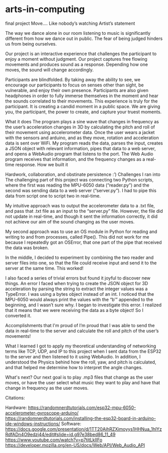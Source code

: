 # arts-in-computing
final project 
Move…. Like nobody’s watching
Artist’s statement 

The way we dance alone in our room listening to music is significantly different from how we dance out in public. The fear of being judged hinders us from being ourselves. 

Our project is an interactive experience that challenges the participant to enjoy a moment without judgment. Our project captures free flowing movements and produces sound as a response. Depending how one moves, the sound will change accordingly. 

Participants are blindfolded. By taking away the ability to see, we encourage our participants to focus on senses other than sight, be vulnerable, and enjoy their own presence. Participants are also given headphones in order to fully immerse themselves in the moment and hear the sounds correlated to their movements. This experience is truly for the participant. It is creating a candid moment in a public space. We are giving you, the participant, the power to create, and capture your truest moments. 

What it does
The program plays a sine wave that changes in frequency as the user’s acceleration changes in 3D by calculating the pitch and roll of their movement using accelerometer data. Once the user wears a jacket with the sensors and arduino, and as they move, rotation and acceleration data is sent over WiFi. My program reads the data, parses the input, creates a JSON object with relevant information, pipes that data to a web server, and opens a WebAudio program that listens to the port. The Web Audio program receives that information, and the frequency changes as a real-time response.
How we built it

Hardwork, collaboration, and obstinate persistence :’) 
Challenges I ran into
The challenging part of this project was connecting two Python scripts, where the first was reading the MPU-6050 data (“reader.py”) and the second was sending data to a web server (“server.py”). I had to pipe this data from script one to script two in real-time.

My intuitive approach was to output the accelerometer data to a .txt file, and pass that .txt file as an input to the “server.py” file. However, the file did not update in real-time, and though it sent the information correctly, it did not achieve our aim of the sound changing as the user moves.

My second approach was to use an OS module in Python for reading and writing to and from processes, called Pipe(). This did not work for me because I repeatedly got an OSError, that one part of the pipe that received the data was broken. 

In the middle, I decided to experiment by combining the two reader and server files into one, so that the file could receive input and send it to the server at the same time. This worked!

I also faced a series of trivial errors but found it joyful to discover new things. An error I faced when trying to create the JSON object for 3D acceleration by parsing the string to extract the integer values was a TypeError. I was using a bytes object instead of an int. I noticed that the MPU-6050 would always print the values with the “b’” appended to the beginning, and I wasn’t sure why. I began to investigate this error. I realized that it means that we were receiving the data as a byte object! So I converted it.
 
Accomplishments that I'm proud of
I’m proud that I was able to send the data in real-time to the server and calculate the roll and pitch of the user’s movements! 

What I learned
I got to apply my theoretical understanding of networking terms like TCP, UDP, and IP to this project when I sent data from the ESP32 to the server and then listened to it using WebAudio. In addition, I understood the Physics behind how the roll, yaw, and pitch is calculated, and that helped me determine how to interpret the angle changes.

What's next?
Our next goal is to play .mp3 files that change as the user moves, or have the user select what music they want to play and have that change in frequency as the user moves.


Citations: 

Hardware:
https://randomnerdtutorials.com/esp32-mpu-6050-accelerometer-gyroscope-arduino/
https://randomnerdtutorials.com/installing-the-esp32-board-in-arduino-ide-windows-instructions/
Software:
https://docs.google.com/presentation/d/1TT20AihRZXimoyys1HHNua_1hlYzRdfADn4O9edzj44/edit#slide=id.g97e38bed86_11_49
https://www.youtube.com/watch?v=p7tjtLkIlFo
https://developer.mozilla.org/en-US/docs/Web/API/Web_Audio_API


